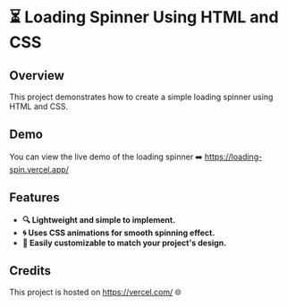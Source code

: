 # **⏳ Loading Spinner Using HTML and CSS**

## Overview

This project demonstrates how to create a simple loading spinner using HTML and CSS.

## Demo

You can view the live demo of the loading spinner ➡️ https://loading-spin.vercel.app/

## Features

- **🔍 Lightweight and simple to implement.**
- **🌀 Uses CSS animations for smooth spinning effect.**
- **🎨 Easily customizable to match your project's design.**

## Credits

This project is hosted on https://vercel.com/ 🌐
